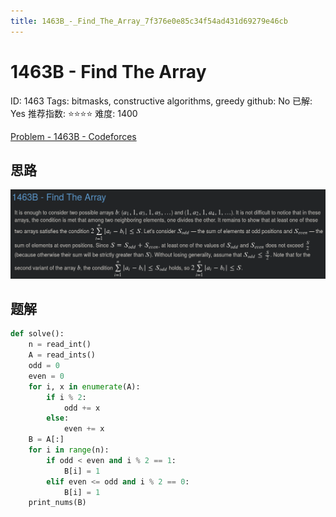 ```yaml
---
title: 1463B_-_Find_The_Array_7f376e0e85c34f54ad431d69279e46cb
---
```


# 1463B - Find The Array

ID: 1463
Tags: bitmasks, constructive algorithms, greedy
github: No
已解: Yes
推荐指数: ⭐⭐⭐⭐
难度: 1400

[Problem - 1463B - Codeforces](https://codeforces.com/problemset/problem/1463/B)

## 思路

![2022-05-02_11-25-52](1463B%20-%20Find%20The%20Array%207f376e0e85c34f54ad431d69279e46cb/2022-05-02_11-25-52.png)

## 题解

```python
def solve():
    n = read_int()
    A = read_ints()
    odd = 0
    even = 0
    for i, x in enumerate(A):
        if i % 2:
            odd += x
        else:
            even += x
    B = A[:]
    for i in range(n):
        if odd < even and i % 2 == 1:
            B[i] = 1
        elif even <= odd and i % 2 == 0:
            B[i] = 1
    print_nums(B)
```